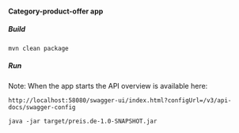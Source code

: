 #### Category-product-offer app

##### Build
```
mvn clean package
```

##### Run

Note: When the app starts the API overview is available here:
```
http://localhost:58080/swagger-ui/index.html?configUrl=/v3/api-docs/swagger-config
```

```
java -jar target/preis.de-1.0-SNAPSHOT.jar
```
